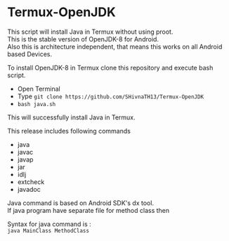 # Termux-OpenJDK
This script will install Java in Termux without using proot.
<br>This is the stable version of OpenJDK-8 for Android.
<br>Also this is architecture independent, that means this works on all Android based Devices.

To install OpenJDK-8 in Termux clone this repository and execute bash script.

- Open Terminal
- Type `git clone https://github.com/SHivnaTH13/Termux-OpenJDK`
- `bash java.sh`

This will successfully install Java in Termux.

This release includes following commands
- java
- javac
- javap
- jar
- idlj
- extcheck
- javadoc

Java command is based on Android SDK's dx tool.
<br>If java program have separate file for method class then

Syntax for java command is :
<br>`java MainClass MethodClass`
